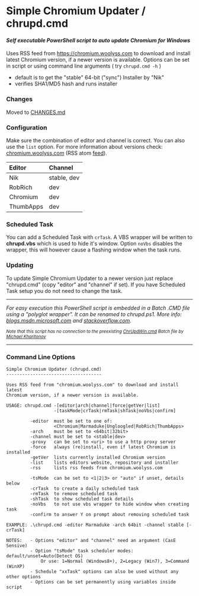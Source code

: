 # Simple Chromium Updater / chrupd.cmd

#### *Self executable PowerShell script to auto update Chromium for Windows*

Uses RSS feed from https://chromium.woolyss.com to download and install latest Chromium version, if a newer version is available. Options can be set in script or using command line arguments ( try `chrupd.cmd -h` )

- default is to get the "stable" 64-bit ("sync") Installer by "Nik"
- verifies SHA1/MD5 hash and runs installer

### Changes

Moved to [CHANGES.md](CHANGES.md)

### Configuration

Make sure the combination of editor and channel is correct. You can also use  the ```list``` option. For more information about versions check: [chromium.woolyss.com](https://chromium.woolyss.com/?cut=1&ago=1) (RSS atom [feed](https://chromium.woolyss.com/feed/windows-64-bit)).

| Editor       | Channel      |
|:-------------|:-------------|
| Nik          | stable, dev  |
| RobRich      | dev          |
| Chromium     | dev          |
| ThumbApps    | dev          |

### Scheduled Task

You can add a Scheduled Task with ```crTask```. A VBS wrapper will be written to **chrupd.vbs** which is used to hide it's window. Option ```noVbs``` disables the wrapper, this will however cause a flashing window when the task runs.

### Updating

To update Simple Chromium Updater to a newer version just replace "chrupd.cmd" (copy "editor" and "channel" if set). If you have Scheduled Task setup you do not need to change the task. 

---

*For easy execution this PowerShell script is embedded in a Batch .CMD file using a "polyglot wrapper". It can be renamed to chrupd.ps1. More info: [blogs.msdn.microsoft.com](https://blogs.msdn.microsoft.com/jaybaz_ms/2007/04/26/powershell-polyglot) and [stackoverflow.com](https://stackoverflow.com/questions/29645).*
 
<small>*Note that this script has no connection to the preexisting [ChrUpdWin.cmd](https://gist.github.com/mikhaelkh/12dec36d4a1c4136628b#file-chrupdwin-cmd) Batch file by [Michael Kharitonov](https://github.com/mikhaelkh)*</small>

---

### Command Line Options

```
Simple Chromium Updater (chrupd.cmd)
------------------------------------

Uses RSS feed from "chromium.woolyss.com" to download and install latest
Chromium version, if a newer version is available.

USAGE: chrupd.cmd -[editor|arch|channel|force|getVer|list]
                  -[taskMode|crTask|rmTask|shTask|noVbs|confirm]

         -editor  must be set to one of:
                  <Chromium|Marmaduke|Ungloogled|RobRich|ThumbApps>
         -arch    must be set to <64bit|32bit>
         -channel must be set to <stable|dev>
         -proxy   can be set to <uri> to use a http proxy server
         -force   always (re)install, even if latest Chromium is installed
         -getVer  lists currently installed Chromium version
         -list    lists editors website, repository and installer
         -rss     lists rss feeds from chromium.woolyss.com

         -tsMode  can be set to <1|2|3> or "auto" if unset, details below
         -crTask  to create a daily scheduled task
         -rmTask  to remove scheduled task
         -shTask  to show scheduled task details
         -noVbs   to not use vbs wrapper to hide window when creating task
         -confirm to answer Y on prompt about removing scheduled task

EXAMPLE: .\chrupd.cmd -editor Marmaduke -arch 64bit -channel stable [-crTask]

NOTES:   - Options "editor" and "channel" need an argument (CasE Sensive)
         - Option "tsMode" task scheduler modes: default/unset=Auto(Detect OS)
             Or use: 1=Normal (Windows8+), 2=Legacy (Win7), 3=Command (WinXP)
         - Schedule "xxTask" options can also be used without any other options
         - Options can be set permanently using variables inside script

```
